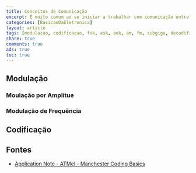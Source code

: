 ```yaml
---
title: Conceitos de Comunicação
excerpt: É muito comum ao se iniciar a trabalhar com comunicação entre sistemas, usando principalmente RF confuntir alguns conceitos, como a diferença entre Modulação e Codificação, vamos consolidar um pouco neste artigo o siginficado e diferença entre cada conceito.
categories: [BasicaoDaEletronica]
layout: article
tags: [modulacao, codificacao, fsk, ask, ook, am, fm, subgiga, decodificacao]
share: true
comments: true
ads: true
toc: true
---
```


## Modulação

### Moulação por Amplitue

### Modulação de Frequência

## Codificação

## Fontes

 * [Application Note - ATMel - Manchester Coding Basics](http://www.atmel.com/Images/doc9164.pdf)
